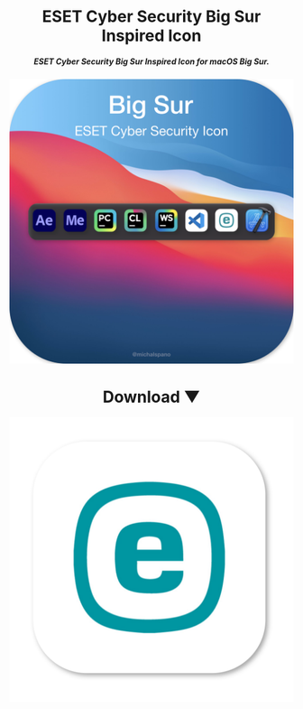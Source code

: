 <h1 align="center"> ESET Cyber Security Big Sur Inspired Icon </h1>
<h5 align="center"> ESET Cyber Security Big Sur Inspired Icon for macOS Big Sur. </h5>

![alt text](https://github.com/michalspano/ESET-Cyber-Security-Big-Sur-Inspired-Icon/blob/main/eset-icon-wallpaper.png?raw=true)

<h1 align="center"> Download ▼ </h1>

![alt text](https://github.com/michalspano/ESET-Cyber-Security-Big-Sur-Inspired-Icon/blob/main/eset-icon-light.png?raw=true)

